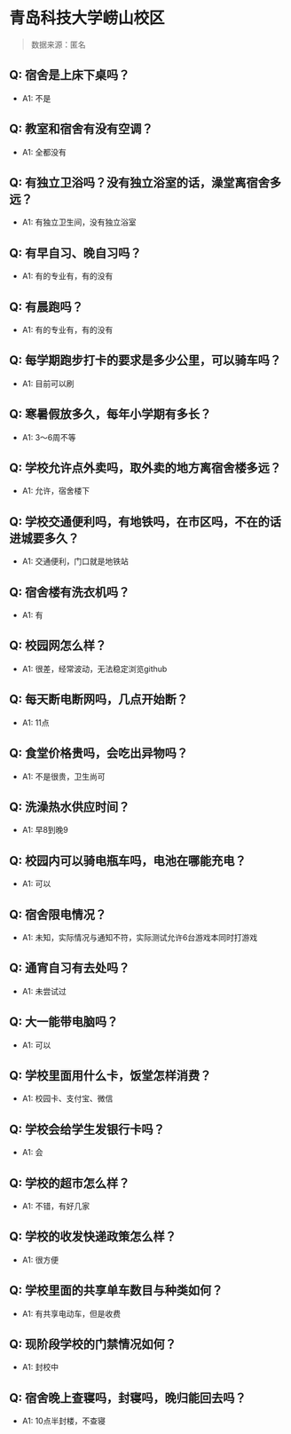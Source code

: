 # 青岛科技大学崂山校区

> 数据来源：匿名

## Q: 宿舍是上床下桌吗？

- A1: 不是

## Q: 教室和宿舍有没有空调？

- A1: 全都没有

## Q: 有独立卫浴吗？没有独立浴室的话，澡堂离宿舍多远？

- A1: 有独立卫生间，没有独立浴室

## Q: 有早自习、晚自习吗？

- A1: 有的专业有，有的没有

## Q: 有晨跑吗？

- A1: 有的专业有，有的没有

## Q: 每学期跑步打卡的要求是多少公里，可以骑车吗？

- A1: 目前可以刷

## Q: 寒暑假放多久，每年小学期有多长？

- A1: 3～6周不等

## Q: 学校允许点外卖吗，取外卖的地方离宿舍楼多远？

- A1: 允许，宿舍楼下

## Q: 学校交通便利吗，有地铁吗，在市区吗，不在的话进城要多久？

- A1: 交通便利，门口就是地铁站

## Q: 宿舍楼有洗衣机吗？

- A1: 有

## Q: 校园网怎么样？

- A1: 很差，经常波动，无法稳定浏览github

## Q: 每天断电断网吗，几点开始断？

- A1: 11点

## Q: 食堂价格贵吗，会吃出异物吗？

- A1: 不是很贵，卫生尚可

## Q: 洗澡热水供应时间？

- A1: 早8到晚9

## Q: 校园内可以骑电瓶车吗，电池在哪能充电？

- A1: 可以

## Q: 宿舍限电情况？

- A1: 未知，实际情况与通知不符，实际测试允许6台游戏本同时打游戏

## Q: 通宵自习有去处吗？

- A1: 未尝试过

## Q: 大一能带电脑吗？

- A1: 可以

## Q: 学校里面用什么卡，饭堂怎样消费？

- A1: 校园卡、支付宝、微信

## Q: 学校会给学生发银行卡吗？

- A1: 会

## Q: 学校的超市怎么样？

- A1: 不错，有好几家

## Q: 学校的收发快递政策怎么样？

- A1: 很方便

## Q: 学校里面的共享单车数目与种类如何？

- A1: 有共享电动车，但是收费

## Q: 现阶段学校的门禁情况如何？

- A1: 封校中

## Q: 宿舍晚上查寝吗，封寝吗，晚归能回去吗？

- A1: 10点半封楼，不查寝

